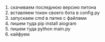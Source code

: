 1) скачиваем последнюю версию питона
2) вставляем токен своего бота в config.py
3) запускаем cmd в папке с файлами
4) пишем туда pip install aiogram
5) пишем туда python main.py
6) кайфуем

